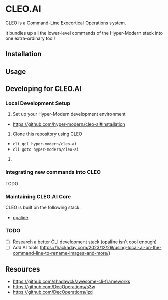 # CLEO.AI

CLEO is a Command-Line Exocortical Operations system.

It bundles up all the lower-level commands of the Hyper-Modern stack into one extra-ordinary tool!

## Installation

## Usage

## Developing for CLEO.AI

### Local Development Setup

1. Set up your Hyper-Modern development environment
- https://github.com/hyper-modern/cleo-ai#installation

1. Clone this repository using CLEO
- `cli gcl hyper-modern/cleo-ai`
- `cli goto hyper-modern/cleo-ai`

1. 

### Integrating new commands into CLEO

TODO

### Maintaining CLEO.AI Core

CLEO is built on the following stack:
- [opaline](https://github.com/d4rkr00t/opaline)

### TODO

- [ ] Research a better CLI development stack (opaline isn't cool enough)
- [ ] Add AI tools (https://hackaday.com/2023/12/29/using-local-ai-on-the-command-line-to-rename-images-and-more/)

## Resources

- https://github.com/shadawck/awesome-cli-frameworks
- https://github.com/DecOperations/s3w
- https://github.com/DecOperations/lzd
